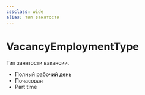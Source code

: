 ```yaml
---
cssclass: wide
alias: тип занятости
---
```


# VacancyEmploymentType

Тип занятости вакансии. 

- Полный рабочий день
- Почасовая
- Part time